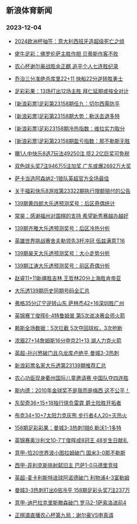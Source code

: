 ## 新浪体育新闻 
### 2023-12-04

+ [2024欧洲杯抽签：意大利西班牙造超级死亡之组](https://sports.sina.com.cn/g/pl/2023-12-03/doc-imzwswez8839115.shtml)

+ [佬牛足彩：佛罗伦萨主胜作胆  贝蒂斯作客不败](https://sports.sina.com.cn/l/2023-12-03/doc-imzwthuy9171930.shtml)

+ [农心杯谢尔豪战胜余正麒 追平个人七连胜纪录](https://sports.sina.com.cn/go/2023-12-03/doc-imzwtpaw9077701.shtml)

+ [乔治三分准绝杀库里22+11 快船22分逆转胜勇士](https://sports.sina.com.cn/basketball/nba/2023-12-03/doc-imzwswez8838173.shtml)

+ [足彩彩果：13场打出12场主胜 拜仁延期或按全对计](https://sports.sina.com.cn/l/2023-12-03/doc-imzwswey6832100.shtml)

+ [[新浪彩票]足彩第23158期任九：切尔西需防平](https://sports.sina.com.cn/l/2023-12-03/doc-imzwswey6843203.shtml)

+ [[新浪彩票]足彩第23158期大势：勒沃击退多特](https://sports.sina.com.cn/l/2023-12-03/doc-imzwswez8848057.shtml)

+ [[新浪彩票]足彩23158期冷热指数：维拉实力取分](https://sports.sina.com.cn/l/2023-12-03/doc-imzwswey6845478.shtml)

+ [[新浪彩票]足彩第23158期盈亏指数：那不勒斯无胜](https://sports.sina.com.cn/l/2023-12-03/doc-imzwswfc5627527.shtml)

+ [曝1人中快乐8选7玩法49250注 揽2.2亿巨奖可免税](https://sports.sina.com.cn/l/2023-12-03/doc-imzwswfc5622615.shtml)

+ [双色球头奖7注946万5注加奖 广东或爆2692万大奖](https://sports.sina.com.cn/l/2023-12-03/doc-imzwucyq8746981.shtml)

+ [萨卡当选阿森纳2-1狼队英超官方全场最佳](https://sports.sina.com.cn/g/2023-12-03/doc-imzwsrxh9500403.shtml)

+ [关于福彩快乐8游戏第23322期执行限额赔付的公告](https://sports.sina.com.cn/l/2023-12-03/doc-imzwtanx8752726.shtml)

+ [139期黄四郎大乐透预测奖号：后区奇偶统计](https://sports.sina.com.cn/l/2023-12-03/doc-imzwtpat8530099.shtml)

+ [常昊：感谢福州对围棋的支持 希望新秀赛越办越好](https://sports.sina.com.cn/go/2023-12-03/doc-imzwttkr8438042.shtml)

+ [139期齐雅大乐透预测奖号：后区冷热分析](https://sports.sina.com.cn/l/2023-12-03/doc-imzwtpav5308306.shtml)

+ [英雄世界挑战赛舍夫勒领先3杆冲冠 伍兹满意T16](https://sports.sina.com.cn/golf/pgatour/2023-12-03/doc-imzwswfe9396163.shtml)

+ [139期昊天大乐透预测奖号：大小走势分析](https://sports.sina.com.cn/l/2023-12-03/doc-imzwtpav5308515.shtml)

+ [139期江涛大乐透预测奖号：前区奇偶分析](https://sports.sina.com.cn/l/2023-12-03/doc-imzwtpat8531239.shtml)

+ [赵睿11+11新疆胜吉林 王哲林20分上海胜肯帝亚](https://sports.sina.com.cn/basketball/cba/2023-12-03/doc-imzwucyk6195748.shtml)

+ [大乐透139期历史同期号码全汇总](https://sports.sina.com.cn/l/2023-12-03/doc-imzwtpas6527256.shtml)

+ [弗格35分辽宁逆转山东 萨林杰42+16深圳胜广州](https://sports.sina.com.cn/basketball/cba/2023-12-03/doc-imzwucym8211745.shtml)

+ [英锦赛丁俊晖6-4特鲁姆普 第5次进决赛会师火箭](https://sports.sina.com.cn/others/snooker/2023-12-03/doc-imzwtanx8743534.shtml)

+ [赖斯全场数据：5次拦截 5次夺回球权，3次抢断](https://sports.sina.com.cn/g/2023-12-03/doc-imzwsrxh9500307.shtml)

+ [浓眉27+14詹姆斯16分申京21+13 湖人力克火箭](https://sports.sina.com.cn/basketball/nba/2023-12-03/doc-imzwthuu6637957.shtml)

+ [英超-孙兴慜破门且乌龙库卢绝平 曼城3-3热刺](https://sports.sina.com.cn/g/pl/2023-12-04/doc-imzwuzcy5738923.shtml)

+ [新浪彩票名家大乐透第23139期推荐汇总](https://sports.sina.com.cn/l/2023-12-03/doc-imzwtpat8541008.shtml)

+ [农心功臣现身衢州国际儿童邀请赛 中国队夺四连胜](https://sports.sina.com.cn/go/2023-12-03/doc-imzwucyq8754848.shtml)

+ [斯内德：2010年金球奖不是我而是梅西 这不公平！](https://sports.sina.com.cn/global/others/2023-12-03/doc-imzwtapa9282958.shtml)

+ [东契奇36+15+18独行侠负雷霆 爵士险胜开拓者](https://sports.sina.com.cn/basketball/nba/2023-12-03/doc-imzwthuv8636242.shtml)

+ [布克34+10+7太阳力克灰熊 步行者4人20+灭热火](https://sports.sina.com.cn/basketball/nba/2023-12-03/doc-imzwthuy9178698.shtml)

+ [158期足彩彩果：曼城3-3热刺1赔6 勒沃1-1多特](https://sports.sina.com.cn/l/2023-12-04/doc-imzwuzcy5742352.shtml)

+ [英锦赛奥沙利文10-7丁俊晖成8冠王 48岁生日献礼](https://sports.sina.com.cn/others/snooker/2023-12-04/doc-imzwvfmw5629107.shtml)

+ [意甲-恰20世界波小图拉姆破门 国米3-0那不勒斯](https://sports.sina.com.cn/g/seriea/2023-12-04/doc-imzwuzcy5750626.shtml)

+ [西甲-菲利克斯挑射弑旧主  巴萨1-0马德里竞技](https://sports.sina.com.cn/g/laliga/2023-12-04/doc-imzwuzcz7794667.shtml)

+ [英超-麦卡利斯特进球阿诺德破门 利物浦4-3富勒姆](https://sports.sina.com.cn/g/pl/2023-12-04/doc-imzwuzcz7793807.shtml)

+ [曼城3-3热刺打出6倍冷平 158期足彩头奖7注237万](https://sports.sina.com.cn/l/2023-12-04/doc-imzwuzcy5742352.shtml)

+ [意甲-迪巴拉克里斯滕森破门 罗马2-1萨索洛进前4](https://sports.sina.com.cn/g/seriea/2023-12-04/doc-imzwuzcy5749668.shtml)

+ [正棋谱直播农心杯第九局：谢尔豪VS申真谞](https://sports.sina.com.cn/go/2023-12-04/doc-imzwvmtv7618316.shtml)

